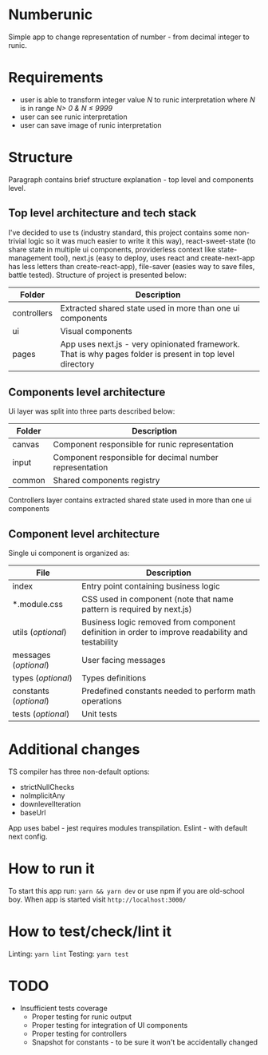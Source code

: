 # Numberunic

Simple app to change representation of number - from decimal integer to runic.

# Requirements

- user is able to transform integer value _N_ to runic interpretation where _N_ is in range _N> 0 & N ≤ 9999_
- user can see runic interpretation
- user can save image of runic interpretation

# Structure

Paragraph contains brief structure explanation - top level and components level.

## Top level architecture and tech stack

I've decided to use ts (industry standard, this project contains some non-trivial logic so it was much easier to write it this way), react-sweet-state (to share state in multiple ui components, providerless context like state-management tool), next.js (easy to deploy, uses react and create-next-app has less letters than create-react-app), file-saver (easies way to save files, battle tested). Structure of project is presented below:

| Folder      | Description                                                                                               |
| ----------- | --------------------------------------------------------------------------------------------------------- |
| controllers | Extracted shared state used in more than one ui components                                                |
| ui          | Visual components                                                                                         |
| pages       | App uses next.js - very opinionated framework. That is why pages folder is present in top level directory |

## Components level architecture

Ui layer was split into three parts described below:

| Folder | Description                                             |
| ------ | ------------------------------------------------------- |
| canvas | Component responsible for runic representation          |
| input  | Component responsible for decimal number representation |
| common | Shared components registry                              |

Controllers layer contains extracted shared state used in more than one ui components

## Component level architecture

Single ui component is organized as:

| File                   | Description                                                                                      |
| ---------------------- | ------------------------------------------------------------------------------------------------ |
| index                  | Entry point containing business logic                                                            |
| \*.module.css          | CSS used in component (note that name pattern is required by next.js)                            |
| utils (_optional_)     | Business logic removed from component definition in order to improve readability and testability |
| messages (_optional_)  | User facing messages                                                                             |
| types (_optional_)     | Types definitions                                                                                |
| constants (_optional_) | Predefined constants needed to perform math operations                                           |
| tests (_optional_)     | Unit tests                                                                                       |

# Additional changes

TS compiler has three non-default options:

- strictNullChecks
- noImplicitAny
- downlevelIteration
- baseUrl

App uses babel - jest requires modules transpilation. Eslint - with default next config.

# How to run it

To start this app run:
`yarn && yarn dev`
or use npm if you are old-school boy. When app is started visit
`http://localhost:3000/`

# How to test/check/lint it

Linting:
`yarn lint`
Testing:
`yarn test`

# TODO

- Insufficient tests coverage
  - Proper testing for runic output
  - Proper testing for integration of UI components
  - Proper testing for controllers
  - Snapshot for constants - to be sure it won't be accidentally changed
